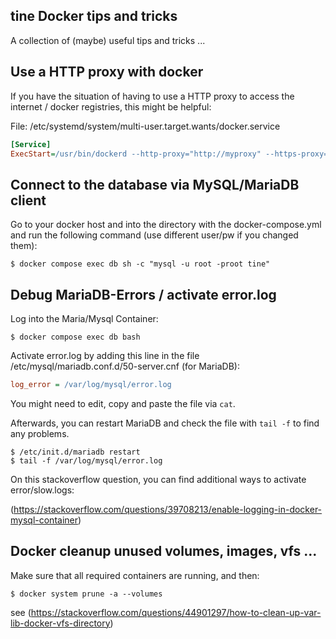 tine Docker tips and tricks
---

A collection of (maybe) useful tips and tricks ...

## Use a HTTP proxy with docker

If you have the situation of having to use a HTTP proxy to access the internet / docker registries, this might be helpful:

File: /etc/systemd/system/multi-user.target.wants/docker.service

~~~ ini
[Service]
ExecStart=/usr/bin/dockerd --http-proxy="http://myproxy" --https-proxy="http://myproxy" -H fd:// --containerd=/run/containerd/containerd.sock
~~~

## Connect to the database via MySQL/MariaDB client

Go to your docker host and into the directory with the docker-compose.yml and run the following command
(use different user/pw if you changed them):

~~~shell
$ docker compose exec db sh -c "mysql -u root -proot tine"
~~~

## Debug MariaDB-Errors / activate error.log

Log into the Maria/Mysql Container:

~~~shell
$ docker compose exec db bash
~~~

Activate error.log by adding this line in the file /etc/mysql/mariadb.conf.d/50-server.cnf (for MariaDB):

~~~ini
log_error = /var/log/mysql/error.log
~~~

You might need to edit, copy and paste the file via `cat`.

Afterwards, you can restart MariaDB and check the file with `tail -f` to find any problems.

~~~shell
$ /etc/init.d/mariadb restart
$ tail -f /var/log/mysql/error.log
~~~

On this stackoverflow question, you can find additional ways to activate error/slow.logs:

(https://stackoverflow.com/questions/39708213/enable-logging-in-docker-mysql-container)

## Docker cleanup unused volumes, images, vfs ...

Make sure that all required containers are running, and then:

~~~shell
$ docker system prune -a --volumes
~~~

see (https://stackoverflow.com/questions/44901297/how-to-clean-up-var-lib-docker-vfs-directory)
